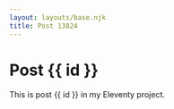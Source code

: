 ```yaml
---
layout: layouts/base.njk
title: Post 13824
---
```


# Post {{ id }}

This is post {{ id }} in my Eleventy project.
